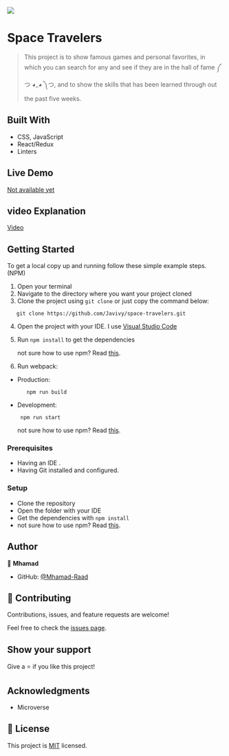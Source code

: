 ![](https://img.shields.io/badge/Microverse-blueviolet)

# Space Travelers

> This project is to show famous games and personal favorites, in which you can search for any and see if they are in the hall of fame ༼ つ ◕_◕ ༽つ,
> and to show the skills that has been learned through out the past five weeks.

## Built With

- CSS, JavaScript
- React/Redux
- Linters

## Live Demo

[Not available yet](https://livedemo.com)

## video Explanation

[Video](https://www.loom.com/share/64a6c08720664ac4849e156d27a1d650)

## Getting Started

To get a local copy up and running follow these simple example steps. (NPM)

1. Open your terminal
2. Navigate to the directory where you want your project cloned
3. Clone the project using `git clone` or just copy the command below:

```
   git clone https://github.com/Javivy/space-travelers.git
```

4. Open the project with your IDE. I use [Visual Studio Code](https://code.visualstudio.com/download)
5. Run `npm install` to get the dependencies

   not sure how to use npm? Read [this](https://docs.npmjs.com/downloading-and-installing-node-js-and-npm).

6. Run webpack:

- Production:
  ```
     npm run build
  ```
- Development:
  ```
   npm run start
  ```
  not sure how to use npm? Read [this](https://docs.npmjs.com/downloading-and-installing-node-js-and-npm).

### Prerequisites

- Having an IDE .
- Having Git installed and configured.

### Setup

- Clone the repository
- Open the folder with your IDE
- Get the dependencies with `npm install`
- not sure how to use npm? Read [this](https://docs.npmjs.com/downloading-and-installing-node-js-and-npm).

## Author

👤 **Mhamad**

- GitHub: [@Mhamad-Raad](https://github.com/Mhamad-Raad)

## 🤝 Contributing

Contributions, issues, and feature requests are welcome!

Feel free to check the [issues page](https://github.com/Mhamad-Raad/Capstone-React/issues).

## Show your support

Give a ⭐️ if you like this project!

## Acknowledgments

- Microverse

## 📝 License

This project is [MIT](./MIT.md) licensed.
